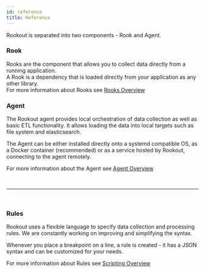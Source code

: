 ```yaml
---
id: reference
title: Reference
---
```



Rookout is separated into two components - Rook and Agent.

### Rook

Rooks are the component that allows you to collect data directly from a running application.  
A Rook is a dependency that is loaded directly from your application as any other library.  
For more information about Rooks see [Rooks Overview](rooks-index.md)


### Agent

The Rookout agent provides local orchestration of data collection as well as basic ETL functionality.
It allows loading the data into local targets such as file system and elasticsearch.

The Agent can be either installed directly onto a systemd compatible OS, as a Docker container (recommended)
or as a service hosted by Rookout, connecting to the agent remotely.

For more information about the Agent see [Agent Overview](agent.md)


&nbsp;


---


&nbsp;


### Rules

Rookout uses a flexible language to specify data collection and processing rules.
We are constantly working on improving and simplifying the syntax.

Whenever you place a breakpoint on a line, a rule is created - it has a JSON syntax
and can be customized for your needs.

For more information about Rules see [Scripting Overview](rules-index.md)

